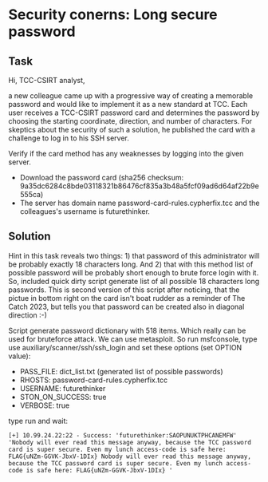 Security conerns: Long secure password
======================================

## Task
Hi, TCC-CSIRT analyst,

a new colleague came up with a progressive way of creating a memorable password and would like to implement it as a new standard at TCC. Each user receives a TCC-CSIRT password card and determines the password by choosing the starting coordinate, direction, and number of characters. For skeptics about the security of such a solution, he published the card with a challenge to log in to his SSH server.

Verify if the card method has any weaknesses by logging into the given server.

- Download the password card (sha256 checksum: 9a35dc6284c8bde03118321b86476cf835a3b48a5fcf09ad6d64af22b9e555ca)
- The server has domain name password-card-rules.cypherfix.tcc and the colleagues's username is futurethinker.

## Solution

Hint in this task reveals two things: 1) that password of this administrator will be probably exactly 18 characters long. And 2) that with this method list of possible password will be probably short enough to brute force login with it. So, included quick dirty script generate list of all possible 18 characters long passwords. This is second version of this script after noticing, that the pictue in bottom right on the card isn't boat rudder as a reminder of The Catch 2023, but tells you that password can be created also in diagonal direction :-)

Script generate password dictionary with 518 items. Which really can be used for bruteforce attack. We can use metasploit. So run msfconsole, type use auxiliary/scanner/ssh/ssh_login and set these options (set OPTION value):
- PASS_FILE: dict_list.txt (generated list of possible passwords)
- RHOSTS: password-card-rules.cypherfix.tcc
- USERNAME: futurethinker
- STON_ON_SUCCESS: true
- VERBOSE: true

type run and wait: 

```
[+] 10.99.24.22:22 - Success: 'futurethinker:SAOPUNUKTPHCANEMFW' 'Nobody will ever read this message anyway, because the TCC password card is super secure. Even my lunch access-code is safe here: FLAG{uNZm-GGVK-JbxV-1DIx} Nobody will ever read this message anyway, because the TCC password card is super secure. Even my lunch access-code is safe here: FLAG{uNZm-GGVK-JbxV-1DIx} '
```
